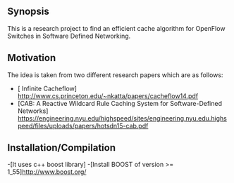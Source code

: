 ## Synopsis

This is a research project to find an efficient 
cache algorithm for OpenFlow Switches in Software Defined Networking.

## Motivation
The idea is taken from two different research papers which are as follows:
- [ Infinite Cacheflow]
http://www.cs.princeton.edu/~nkatta/papers/cacheflow14.pdf
- [CAB: A Reactive Wildcard Rule Caching System for Software-Defined Networks]
https://engineering.nyu.edu/highspeed/sites/engineering.nyu.edu.highspeed/files/uploads/papers/hotsdn15-cab.pdf

## Installation/Compilation
-[It uses c++ boost library]
-[Install BOOST of version >= 1_55]http://www.boost.org/



